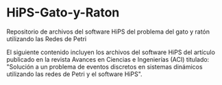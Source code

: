 # HiPS-Gato-y-Raton
Repositorio de archivos del software HiPS del problema del gato y ratón utilizando las Redes de Petri

El siguiente contenido incluyen los archivos del software HiPS del artículo publicado en la revista Avances en Ciencias e Ingenierías (ACI) titulado: "Solución a un problema de eventos discretos en sistemas dinámicos utilizando las redes de Petri y el software HiPS".
